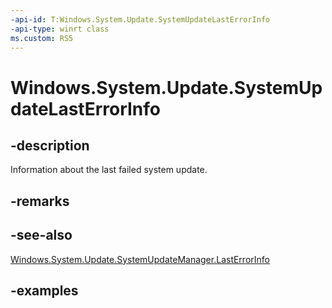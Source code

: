 ```yaml
---
-api-id: T:Windows.System.Update.SystemUpdateLastErrorInfo
-api-type: winrt class
ms.custom: RS5
---
```


<!-- Class syntax.
public class SystemUpdateLastErrorInfo 
-->

# Windows.System.Update.SystemUpdateLastErrorInfo

## -description
Information about the last failed system update.

## -remarks

## -see-also
[Windows.System.Update.SystemUpdateManager.LastErrorInfo](systemupdatemanager_lasterrorinfo.md)

## -examples

